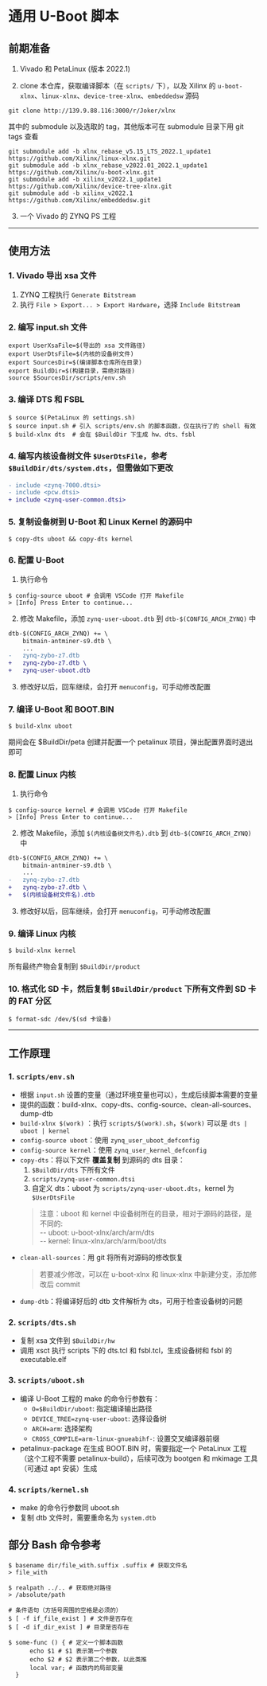 # 通用 U-Boot 脚本

## 前期准备
1. Vivado 和 PetaLinux (版本 2022.1)

2. clone 本仓库，获取编译脚本（在 `scripts/` 下），以及 Xilinx 的 `u-boot-xlnx`、`linux-xlnx`、`device-tree-xlnx`、`embeddedsw` 源码

```shell
git clone http://139.9.88.116:3000/r/Joker/xlnx
```

其中的 submodule 以及选取的 tag，其他版本可在 submodule 目录下用 git tags 查看

```shell
git submodule add -b xlnx_rebase_v5.15_LTS_2022.1_update1 https://github.com/Xilinx/linux-xlnx.git
git submodule add -b xlnx_rebase_v2022.01_2022.1_update1  https://github.com/Xilinx/u-boot-xlnx.git
git submodule add -b xilinx_v2022.1_update1               https://github.com/Xilinx/device-tree-xlnx.git
git submodule add -b xilinx_v2022.1                       https://github.com/Xilinx/embeddedsw.git
```

3. 一个 Vivado 的 ZYNQ PS 工程

---

## 使用方法
### 1. Vivado 导出 xsa 文件
1. ZYNQ 工程执行 `Generate Bitstream`
2. 执行 `File > Export... > Export Hardware`，选择 `Include Bitstream`

### 2. 编写 input.sh 文件
```shell
export UserXsaFile=$(导出的 xsa 文件路径)
export UserDtsFile=$(内核的设备树文件)
export SourcesDir=$(编译脚本仓库所在目录)
export BuildDir=$(构建目录，需绝对路径)
source $SourcesDir/scripts/env.sh
```

### 3. 编译 DTS 和 FSBL
```shell
$ source $(PetaLinux 的 settings.sh)
$ source input.sh # 引入 scripts/env.sh 的脚本函数，仅在执行了的 shell 有效
$ build-xlnx dts  # 会在 $BuildDir 下生成 hw、dts、fsbl
```

### 4. 编写内核设备树文件 `$UserDtsFile`，参考 `$BuildDir/dts/system.dts`，但需做如下更改

```diff
- include <zynq-7000.dtsi>
- include <pcw.dtsi>
+ include <zynq-user-common.dtsi>
```

### 5. 复制设备树到 U-Boot 和 Linux Kernel 的源码中
```shell
$ copy-dts uboot && copy-dts kernel
```

### 6. 配置 U-Boot
1. 执行命令
```shell
$ config-source uboot # 会调用 VSCode 打开 Makefile
> [Info] Press Enter to continue...
```

2. 修改 Makefile，添加 `zynq-user-uboot.dtb` 到 `dtb-$(CONFIG_ARCH_ZYNQ)` 中
```diff
dtb-$(CONFIG_ARCH_ZYNQ) += \
    bitmain-antminer-s9.dtb \
    ...
-   zynq-zybo-z7.dtb
+   zynq-zybo-z7.dtb \
+   zynq-user-uboot.dtb
```

3. 修改好以后，回车继续，会打开 `menuconfig`，可手动修改配置

### 7. 编译 U-Boot 和 BOOT.BIN
```shell
$ build-xlnx uboot
```

期间会在 $BuildDir/peta 创建并配置一个 petalinux 项目，弹出配置界面时退出即可

### 8. 配置 Linux 内核
1. 执行命令

```shell
$ config-source kernel # 会调用 VSCode 打开 Makefile
> [Info] Press Enter to continue...
```

2. 修改 Makefile，添加 `$(内核设备树文件名).dtb` 到 `dtb-$(CONFIG_ARCH_ZYNQ)` 中

```diff
dtb-$(CONFIG_ARCH_ZYNQ) += \
    bitmain-antminer-s9.dtb \
    ...
-   zynq-zybo-z7.dtb
+   zynq-zybo-z7.dtb \
+   $(内核设备树文件名).dtb
```

3. 修改好以后，回车继续，会打开 `menuconfig`，可手动修改配置

### 9. 编译 Linux 内核

```shell
$ build-xlnx kernel
```

所有最终产物会复制到 `$BuildDir/product`

### 10. 格式化 SD 卡，然后复制 `$BuildDir/product` 下所有文件到 SD 卡的 FAT 分区

```shell
$ format-sdc /dev/$(sd 卡设备)
```

---

## 工作原理

### 1. `scripts/env.sh`
* 根据 `input.sh` 设置的变量（通过环境变量也可以），生成后续脚本需要的变量
* 提供的函数：build-xlnx、copy-dts、config-source、clean-all-sources、dump-dtb
* `build-xlnx $(work)` ：执行 `scripts/$(work).sh`，`$(work)` 可以是 `dts | uboot | kernel`
* `config-source uboot`：使用 `zynq_user_uboot_defconfig`
* `config-source kernel`：使用 `zynq_user_kernel_defconfig`
* `copy-dts`：将以下文件 **覆盖复制** 到源码的 dts 目录：
    1. `$BuildDir/dts` 下所有文件
    2. `scripts/zynq-user-common.dtsi`
    3. 自定义 dts：uboot 为 `scripts/zynq-user-uboot.dts`，kernel 为 `$UserDtsFile`
    > 注意：uboot 和 kernel 中设备树所在的目录，相对于源码的路径，是不同的:  
    > -- uboot: u-boot-xlnx/arch/arm/dts  
    > -- kernel: linux-xlnx/arch/arm/boot/dts  
* `clean-all-sources`：用 git 将所有对源码的修改恢复
    > 若要减少修改，可以在 u-boot-xlnx 和 linux-xlnx 中新建分支，添加修改后 commit
* `dump-dtb`：将编译好后的 dtb 文件解析为 dts，可用于检查设备树的问题

### 2. `scripts/dts.sh`
* 复制 xsa 文件到 `$BuildDir/hw`
* 调用 xsct 执行 scripts 下的 dts.tcl 和 fsbl.tcl，生成设备树和 fsbl 的 executable.elf

### 3. `scripts/uboot.sh`
* 编译 U-Boot 工程的 make 的命令行参数有：
    * `O=$BuildDir/uboot`: 指定编译输出路径
    * `DEVICE_TREE=zynq-user-uboot`: 选择设备树
    * `ARCH=arm`: 选择架构
    * `CROSS_COMPILE=arm-linux-gnueabihf-`: 设置交叉编译器前缀
* petalinux-package 在生成 BOOT.BIN 时，需要指定一个 PetaLinux 工程（这个工程不需要 petalinux-build），后续可改为 bootgen 和 mkimage 工具（可通过 apt 安装）生成

### 4. `scripts/kernel.sh`
* make 的命令行参数同 uboot.sh
* 复制 dtb 文件时，需要重命名为 `system.dtb`

## 部分 Bash 命令参考

```shell
$ basename dir/file_with.suffix .suffix # 获取文件名
> file_with

$ realpath ../.. # 获取绝对路径
> /absolute/path

# 条件语句（方括号周围的空格是必须的）
$ [ -f if_file_exist ] # 文件是否存在
$ [ -d if_dir_exist ] # 目录是否存在

$ some-func () { # 定义一个脚本函数
      echo $1 # $1 表示第一个参数
      echo $2 # $2 表示第二个参数，以此类推
      local var; # 函数内的局部变量
  } 
```
